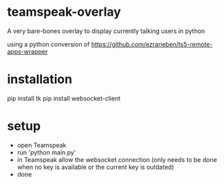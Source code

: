 # teamspeak-overlay
A very bare-bones overlay to display currently talking users in python

using a python conversion of https://github.com/ezrarieben/ts5-remote-apps-wrapper


# installation
pip install tk
pip install websocket-client


# setup
- open Teamspeak
- run 'python main.py'
- in Teamspeak allow the websocket connection (only needs to be done when no key is available or the current key is outdated)
- done

